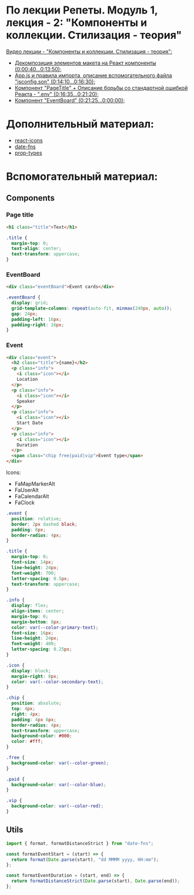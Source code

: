 # По лекции Репеты. Модуль 1, лекция - 2: "Компоненты и коллекции. Стилизация - теория"

[Видео лекции - "Компоненты и коллекции. Стилизация - теория":](https://www.youtube.com/watch?v=XRs3v6pNOH8&t=0s)

- [Декомпозиция элементов макета на Реакт компоненты (0:00:40...0:13:50);](https://www.youtube.com/watch?v=XRs3v6pNOH8&t=40s)
- [App.js и правила импорта, описание вспомогательного файла "jsconfig.son" (0:14:10...0:16:30);](https://www.youtube.com/watch?v=XRs3v6pNOH8&t=850s)
- [Компонент "PageTitle" + Описание борьбы со стандартной ошибкой Реакта - ".env" (0:16:35...0:21:20);](https://www.youtube.com/watch?v=XRs3v6pNOH8&t=995s)
- [Компонент "EventBoard" (0:21:25...0:00:00);](https://www.youtube.com/watch?v=XRs3v6pNOH8&t=1285s)

# Дополнительный материал:

- [react-icons](https://react-icons.github.io/react-icons/)
- [date-fns](https://date-fns.org/)
- [prop-types](https://www.npmjs.com/package/prop-types)

# Вспомогательный материал:

## Components

### Page title

```html
<h1 class="title">Text</h1>
```

```css
.title {
  margin-top: 0;
  text-align: center;
  text-transform: uppercase;
}
```

### EventBoard

```html
<div class="eventBoard">Event cards</div>
```

```css
.eventBoard {
  display: grid;
  grid-template-columns: repeat(auto-fit, minmax(240px, auto));
  gap: 24px;
  padding-left: 16px;
  padding-right: 16px;
}
```

### Event

```html
<div class="event">
  <h2 class="title">{name}</h2>
  <p class="info">
    <i class="icon"></i>
    Location
  </p>
  <p class="info">
    <i class="icon"></i>
    Speaker
  </p>
  <p class="info">
    <i class="icon"></i>
    Start Date
  </p>
  <p class="info">
    <i class="icon"></i>
    Duration
  </p>
  <span class="chip free|paid|vip">Event type</span>
</div>
```

Icons:

- FaMapMarkerAlt
- FaUserAlt
- FaCalendarAlt
- FaClock

```css
.event {
  position: relative;
  border: 2px dashed black;
  padding: 8px;
  border-radius: 4px;
}

.title {
  margin-top: 0;
  font-size: 14px;
  line-height: 24px;
  font-weight: 700;
  letter-spacing: 0.5px;
  text-transform: uppercase;
}

.info {
  display: flex;
  align-items: center;
  margin-top: 0;
  margin-bottom: 8px;
  color: var(--color-primary-text);
  font-size: 16px;
  line-height: 24px;
  font-weight: 400;
  letter-spacing: 0.25px;
}

.icon {
  display: block;
  margin-right: 8px;
  color: var(--color-secondary-text);
}

.chip {
  position: absolute;
  top: 4px;
  right: 4px;
  padding: 4px 8px;
  border-radius: 4px;
  text-transform: uppercase;
  background-color: #000;
  color: #fff;
}

.free {
  background-color: var(--color-green);
}

.paid {
  background-color: var(--color-blue);
}

.vip {
  background-color: var(--color-red);
}
```

## Utils

```js
import { format, formatDistanceStrict } from "date-fns";

const formatEventStart = (start) => {
  return format(Date.parse(start), "dd MMMM yyyy, HH:mm");
};

const formatEventDuration = (start, end) => {
  return formatDistanceStrict(Date.parse(start), Date.parse(end));
};
```
